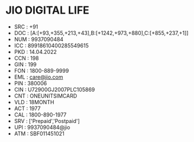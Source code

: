 # JIO DIGITAL LIFE
 - SRC  : +91
 - DOC  : [A:[+93,+355,+213,+43],B:[+1242,+973,+880],C:[+855,+237,+1]]
 - NUM  : 9937090484
 - ICC  : 89918610400285549615
 - PKD  : 14.04.2022
 - CCN  : 198
 - GIN  : 199  
 - FON  : 1800-889-9999
 - EML  : care@jio.com
 - PIN  : 380006
 - CIN  : U72900GJ2007PLC105869
 - CNT  : ONEUNITSIMCARD
 - VLD  : 18MONTH
 - ACT  : 1977
 - CAL  : 1800-890-1977
 - SRV  : ['Prepaid','Postpaid']
 - UPI  : 9937090484@jio
 - ATM  : SBF011451021
